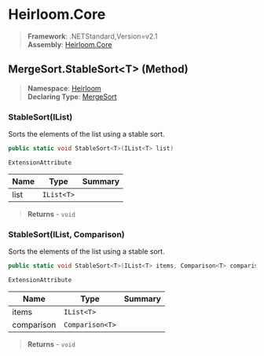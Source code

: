 # Heirloom.Core

> **Framework**: .NETStandard,Version=v2.1  
> **Assembly**: [Heirloom.Core][0]

## MergeSort.StableSort\<T> (Method)

> **Namespace**: [Heirloom][0]  
> **Declaring Type**: [MergeSort][1]

### StableSort<T>(IList<T>)

Sorts the elements of the list using a stable sort.

```cs
public static void StableSort<T>(IList<T> list)
```

`ExtensionAttribute`

| Name | Type       | Summary |
|------|------------|---------|
| list | `IList<T>` |         |

> **Returns** - `void`

### StableSort<T>(IList<T>, Comparison<T>)

Sorts the elements of the list using a stable sort.

```cs
public static void StableSort<T>(IList<T> items, Comparison<T> comparison)
```

`ExtensionAttribute`

| Name       | Type            | Summary |
|------------|-----------------|---------|
| items      | `IList<T>`      |         |
| comparison | `Comparison<T>` |         |

> **Returns** - `void`

[0]: ../../../Heirloom.Core.md
[1]: ../MergeSort.md
